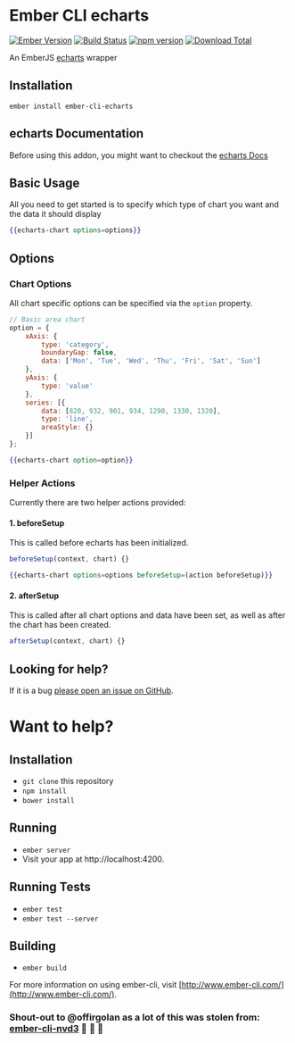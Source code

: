 # Ember CLI echarts

[![Ember Version](https://embadge.io/v1/badge.svg?start=2.3.0)](https://embadge.io/v1/badge.svg?start=2.3.0)
[![Build Status](https://travis-ci.org/funnelcloudinc/ember-cli-echarts.svg)](https://travis-ci.org/funnelcloudinc/ember-cli-echarts)
[![npm version](https://badge.fury.io/js/ember-cli-echarts.svg)](http://badge.fury.io/js/ember-cli-echarts)
[![Download Total](https://img.shields.io/npm/dt/ember-cli-echarts.svg)](http://badge.fury.io/js/ember-cli-echarts)

An EmberJS [echarts](http://echarts.baidu.com/) wrapper  

## Installation ##
```shell
ember install ember-cli-echarts
```

## echarts Documentation
Before using this addon, you might want to checkout the [echarts Docs](https://ecomfe.github.io/echarts-doc/public/en/api.html#echarts)

## Basic Usage ##
All you need to get started is to specify which type of chart you want and the data it should display

```handlebars
{{echarts-chart options=options}}
```

## Options

### Chart Options
All chart specific options can be specified via the `option` property.

```javascript
// Basic area chart
option = {
    xAxis: {
        type: 'category',
        boundaryGap: false,
        data: ['Mon', 'Tue', 'Wed', 'Thu', 'Fri', 'Sat', 'Sun']
    },
    yAxis: {
        type: 'value'
    },
    series: [{
        data: [820, 932, 901, 934, 1290, 1330, 1320],
        type: 'line',
        areaStyle: {}
    }]
};
```

```handlebars
{{echarts-chart option=option}}
```

### Helper Actions
Currently there are two helper actions provided:

#### 1. beforeSetup
This is called before echarts has been initialized. 

```javascript
beforeSetup(context, chart) {}
```

```handlebars
{{echarts-chart options=options beforeSetup=(action beforeSetup)}}
```

#### 2. afterSetup
This is called after all chart options and data have been set, as well as after the chart has been created. 

```javascript
afterSetup(context, chart) {}
```

## Looking for help? ##
If it is a bug [please open an issue on GitHub](http://github.com/funnelcloudinc/ember-cli-echarts/issues).

# Want to help?

## Installation

* `git clone` this repository
* `npm install`
* `bower install`

## Running

* `ember server`
* Visit your app at http://localhost:4200.

## Running Tests

* `ember test`
* `ember test --server`

## Building

* `ember build`

For more information on using ember-cli, visit [http://www.ember-cli.com/](http://www.ember-cli.com/).

### Shout-out to @offirgolan as a lot of this was stolen from: [ember-cli-nvd3](https://github.com/offirgolan/ember-cli-nvd3) :pizza: :pizza: :pizza:

